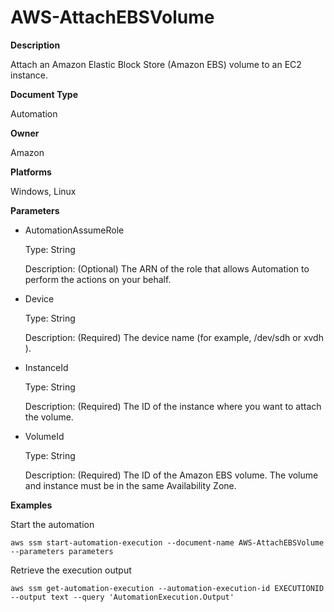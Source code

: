 # AWS\-AttachEBSVolume<a name="automation-aws-attachebsvolume"></a>

**Description**

Attach an Amazon Elastic Block Store \(Amazon EBS\) volume to an EC2 instance\.

**Document Type**

Automation

**Owner**

Amazon

**Platforms**

Windows, Linux

**Parameters**
+ AutomationAssumeRole

  Type: String

  Description: \(Optional\) The ARN of the role that allows Automation to perform the actions on your behalf\.
+ Device

  Type: String

  Description: \(Required\) The device name \(for example, /dev/sdh or xvdh \)\.
+ InstanceId

  Type: String

  Description: \(Required\) The ID of the instance where you want to attach the volume\.
+ VolumeId

  Type: String

  Description: \(Required\) The ID of the Amazon EBS volume\. The volume and instance must be in the same Availability Zone\.

**Examples**

Start the automation

```
aws ssm start-automation-execution --document-name AWS-AttachEBSVolume --parameters parameters
```

Retrieve the execution output

```
aws ssm get-automation-execution --automation-execution-id EXECUTIONID --output text --query 'AutomationExecution.Output'
```